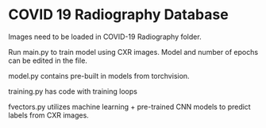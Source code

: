 # COVID 19 Radiography Database

Images need to be loaded in COVID-19 Radiography folder.
 
Run main.py to train model using CXR images. Model and number of epochs can be edited in the file.

model.py contains pre-built in models from torchvision.

training.py has code with training loops

fvectors.py utilizes machine learning + pre-trained CNN models to predict labels from CXR images.
